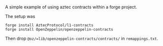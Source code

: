 A simple example of using aztec contracts within a forge project.

The setup was

```
forge install AztecProtocol/l1-contracts
forge install OpenZeppelin/openzeppelin-contracts
```

Then drop `@oz/=lib/openzeppelin-contracts/contracts/` in `remappings.txt`.
